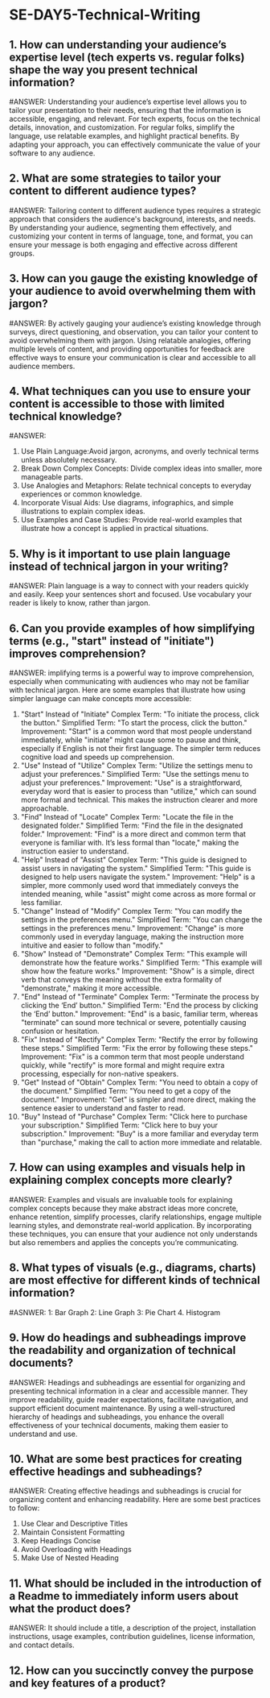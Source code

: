 # SE-DAY5-Technical-Writing
## 1. How can understanding your audience’s expertise level (tech experts vs. regular folks) shape the way you present technical information?
  #ANSWER: Understanding your audience’s expertise level allows you to tailor your presentation to their needs, ensuring that the information is accessible, engaging, and relevant. For tech experts, focus on the technical details, innovation, and customization. For regular folks, simplify the language, use relatable examples, and highlight practical benefits. By adapting your approach, you can effectively communicate the value of your software to any audience.
## 2. What are some strategies to tailor your content to different audience types?
  #ANSWER: Tailoring content to different audience types requires a strategic approach that considers the audience's background, interests, and needs. By understanding your audience, segmenting them effectively, and customizing your content in terms of language, tone, and format, you can ensure your message is both engaging and effective across different groups.
## 3. How can you gauge the existing knowledge of your audience to avoid overwhelming them with jargon?
  #ANSWER: By actively gauging your audience’s existing knowledge through surveys, direct questioning, and observation, you can tailor your content to avoid overwhelming them with jargon. Using relatable analogies, offering multiple levels of content, and providing opportunities for feedback are effective ways to ensure your communication is clear and accessible to all audience members.
## 4. What techniques can you use to ensure your content is accessible to those with limited technical knowledge?
  #ANSWER: 
  1. Use Plain Language:Avoid jargon, acronyms, and overly technical terms unless absolutely necessary.
  2. Break Down Complex Concepts: Divide complex ideas into smaller, more manageable parts.
  3.  Use Analogies and Metaphors: Relate technical concepts to everyday experiences or common knowledge.
  4.  Incorporate Visual Aids: Use diagrams, infographics, and simple illustrations to explain complex ideas.
  5.  Use Examples and Case Studies: Provide real-world examples that illustrate how a concept is applied in practical situations.
## 5. Why is it important to use plain language instead of technical jargon in your writing?
  #ANSWER: Plain language is a way to connect with your readers quickly and easily. Keep your sentences short and focused. Use vocabulary your reader is likely to know, rather than jargon.
## 6. Can you provide examples of how simplifying terms (e.g., "start" instead of "initiate") improves comprehension?
  #ANSWER: implifying terms is a powerful way to improve comprehension, especially when communicating with audiences who may not be familiar with technical jargon. Here are some examples that illustrate how using simpler language can make concepts more accessible:

1. "Start" Instead of "Initiate"
Complex Term: "To initiate the process, click the button."
Simplified Term: "To start the process, click the button."
Improvement: "Start" is a common word that most people understand immediately, while "initiate" might cause some to pause and think, especially if English is not their first language. The simpler term reduces cognitive load and speeds up comprehension.
2. "Use" Instead of "Utilize"
Complex Term: "Utilize the settings menu to adjust your preferences."
Simplified Term: "Use the settings menu to adjust your preferences."
Improvement: "Use" is a straightforward, everyday word that is easier to process than "utilize," which can sound more formal and technical. This makes the instruction clearer and more approachable.
3. "Find" Instead of "Locate"
Complex Term: "Locate the file in the designated folder."
Simplified Term: "Find the file in the designated folder."
Improvement: "Find" is a more direct and common term that everyone is familiar with. It’s less formal than "locate," making the instruction easier to understand.
4. "Help" Instead of "Assist"
Complex Term: "This guide is designed to assist users in navigating the system."
Simplified Term: "This guide is designed to help users navigate the system."
Improvement: "Help" is a simpler, more commonly used word that immediately conveys the intended meaning, while "assist" might come across as more formal or less familiar.
5. "Change" Instead of "Modify"
Complex Term: "You can modify the settings in the preferences menu."
Simplified Term: "You can change the settings in the preferences menu."
Improvement: "Change" is more commonly used in everyday language, making the instruction more intuitive and easier to follow than "modify."
6. "Show" Instead of "Demonstrate"
Complex Term: "This example will demonstrate how the feature works."
Simplified Term: "This example will show how the feature works."
Improvement: "Show" is a simple, direct verb that conveys the meaning without the extra formality of "demonstrate," making it more accessible.
7. "End" Instead of "Terminate"
Complex Term: "Terminate the process by clicking the ‘End’ button."
Simplified Term: "End the process by clicking the ‘End’ button."
Improvement: "End" is a basic, familiar term, whereas "terminate" can sound more technical or severe, potentially causing confusion or hesitation.
8. "Fix" Instead of "Rectify"
Complex Term: "Rectify the error by following these steps."
Simplified Term: "Fix the error by following these steps."
Improvement: "Fix" is a common term that most people understand quickly, while "rectify" is more formal and might require extra processing, especially for non-native speakers.
9. "Get" Instead of "Obtain"
Complex Term: "You need to obtain a copy of the document."
Simplified Term: "You need to get a copy of the document."
Improvement: "Get" is simpler and more direct, making the sentence easier to understand and faster to read.
10. "Buy" Instead of "Purchase"
Complex Term: "Click here to purchase your subscription."
Simplified Term: "Click here to buy your subscription."
Improvement: "Buy" is a more familiar and everyday term than "purchase," making the call to action more immediate and relatable.
## 7. How can using examples and visuals help in explaining complex concepts more clearly?
  #ANSWER: Examples and visuals are invaluable tools for explaining complex concepts because they make abstract ideas more concrete, enhance retention, simplify processes, clarify relationships, engage multiple learning styles, and demonstrate real-world application. By incorporating these techniques, you can ensure that your audience not only understands but also remembers and applies the concepts you’re communicating. 
## 8. What types of visuals (e.g., diagrams, charts) are most effective for different kinds of technical information?
  #ASNWER: 
   1: Bar Graph
   2: Line Graph
   3: Pie Chart
   4. Histogram
## 9. How do headings and subheadings improve the readability and organization of technical documents?
  #ANSWER: Headings and subheadings are essential for organizing and presenting technical information in a clear and accessible manner. They improve readability, guide reader expectations, facilitate navigation, and support efficient document maintenance. By using a well-structured hierarchy of headings and subheadings, you enhance the overall effectiveness of your technical documents, making them easier to understand and use. 
## 10. What are some best practices for creating effective headings and subheadings?
  #ANSWER: 
Creating effective headings and subheadings is crucial for organizing content and enhancing readability. Here are some best practices to follow:

1. Use Clear and Descriptive Titles
2. Maintain Consistent Formatting
3. Keep Headings Concise
4. Avoid Overloading with Headings
5. Make Use of Nested Heading
## 11. What should be included in the introduction of a Readme to immediately inform users about what the product does?
  #ANSWER: It should include a title, a description of the project, installation instructions, usage examples, contribution guidelines, license information, and contact details. 
## 12. How can you succinctly convey the purpose and key features of a product?

